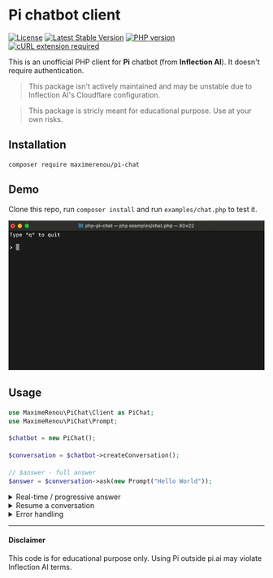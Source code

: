 # Pi chatbot client

[![License](https://img.shields.io/github/license/mashape/apistatus.svg)](https://opensource.org/licenses/MIT)
[![Latest Stable Version](https://img.shields.io/github/v/release/maximerenou/php-pi-chat)](https://packagist.org/packages/maximerenou/pi-chat)
[![PHP version](https://img.shields.io/packagist/dependency-v/maximerenou/pi-chat/php)](https://packagist.org/packages/maximerenou/pi-chat)
[![cURL extension required](https://img.shields.io/packagist/dependency-v/maximerenou/pi-chat/ext-curl)](https://packagist.org/packages/maximerenou/pi-chat)

This is an unofficial PHP client for **Pi** chatbot (from **Inflection AI**). It doesn't require authentication.

> This package isn't actively maintained and may be unstable due to Inflection AI's Cloudflare configuration.

> This package is stricly meant for educational purpose. Use at your own risks.

## Installation

    composer require maximerenou/pi-chat

## Demo

Clone this repo, run `composer install` and run `examples/chat.php` to test it.

![Prompt Demo](examples/demo.gif)

## Usage

```php
use MaximeRenou\PiChat\Client as PiChat;
use MaximeRenou\PiChat\Prompt;

$chatbot = new PiChat();

$conversation = $chatbot->createConversation();

// $answer - full answer
$answer = $conversation->ask(new Prompt("Hello World"));
```

<details>
  <summary>Real-time / progressive answer</summary>

You may pass a function as second argument to get real-time progression:

```php
// $current_answer - incomplete answer
// $tokens - last tokens received
$final_answer = $conversation->ask($prompt, function ($current_answer, $tokens) {
    echo $tokens;
});
```

</details> 

<details>
  <summary>Resume a conversation</summary>  

If you want to resume a previous conversation, you can retrieve its identifiers:

```php
// Get current identifiers
$identifiers = $conversation->getIdentifiers();

// ...
// Resume conversation with $identifiers parameter
$conversation = $chatbot->resumeConversation($identifiers);
```

</details> 

<details>
  <summary>Error handling</summary>

The code throws exceptions when it receives an error from Pi. You can therefore use a try/catch block to handle errors.

</details>

---------------------------------------

#### Disclaimer

This code is for educational purpose only. Using Pi outside pi.ai may violate Inflection AI terms.
